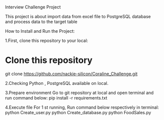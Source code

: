 Interview Challenge Project

This project is about import data from excel file to PostgreSQL database and process data to the target table

How to Install and Run the Project:

1.First, clone this repository to your local:

# Clone this repository
git clone https://github.com/nackie-silicon/Coraline_Challenge.git

2.Checking Python , PostgreSQL available on local.

3.Prepare environment
Go to git repository at local and open terminal and run command below:
pip install -r requirements.txt

4.Execute file 
For 1 st running, Run command below respectively in terminal:
python Create_user.py
python Create_database.py
python FoodSales.py
